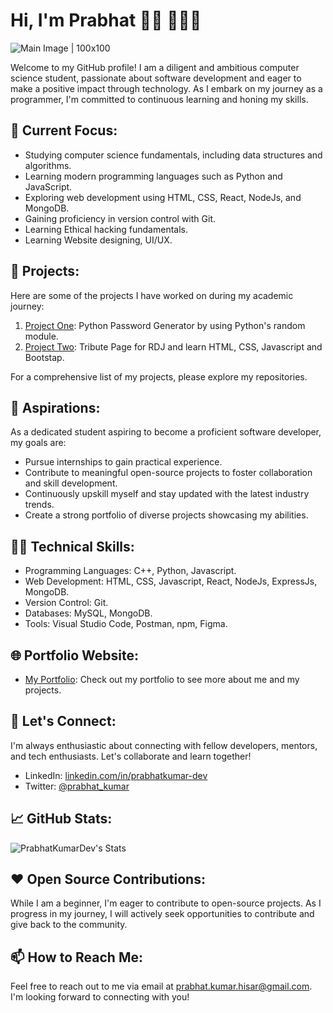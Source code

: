 # Hi, I'm Prabhat 👋🏾 👩🏾‍💻
![Main Image | 100x100](https://raw.githubusercontent.com/abhisheknaiidu/abhisheknaiidu/master/code.gif)

Welcome to my GitHub profile! I am a diligent and ambitious computer science student, passionate about software development and eager to make a positive impact through technology. As I embark on my journey as a programmer, I'm committed to continuous learning and honing my skills.

## 🌱 **Current Focus**:
- Studying computer science fundamentals, including data structures and algorithms.
- Learning modern programming languages such as Python and JavaScript.
- Exploring web development using HTML, CSS, React, NodeJs, and MongoDB.
- Gaining proficiency in version control with Git.
- Learning Ethical hacking fundamentals.
- Learning Website designing, UI/UX.

## 🔭 Projects:
Here are some of the projects I have worked on during my academic journey:
1. [Project One](https://github.com/PrabhatKumarDev/PyPassGen): Python Password Generator by using Python's random module.
2. [Project Two](https://github.com/PrabhatKumarDev/RDJ-Tribute-Page): Tribute Page for RDJ and learn HTML, CSS, Javascript and Bootstap.

For a comprehensive list of my projects, please explore my repositories.

 ## 🚀 Aspirations:
 As a dedicated student aspiring to become a proficient software developer, my goals are:

- Pursue internships to gain practical experience.
- Contribute to meaningful open-source projects to foster collaboration and skill development.
- Continuously upskill myself and stay updated with the latest industry trends.
- Create a strong portfolio of diverse projects showcasing my abilities.

## 👨‍💻 Technical Skills:
* Programming Languages: C++, Python, Javascript.
* Web Development: HTML, CSS, Javascript, React, NodeJs, ExpressJs, MongoDB.
* Version Control: Git.
* Databases: MySQL, MongoDB.
* Tools: Visual Studio Code, Postman, npm, Figma.

## 🌐 Portfolio Website:
* [My Portfolio](https://prabhat282.github.io/resume2.0/): Check out my portfolio to see more about me and my projects.

## 💬 Let's Connect:
I'm always enthusiastic about connecting with fellow developers, mentors, and tech enthusiasts.
Let's collaborate and learn together!

* LinkedIn: [linkedin.com/in/prabhatkumar-dev](www.linkedin.com/in/prabhatkumar-dev)
* Twitter: [@prabhat_kumar](https://twitter.com/Prabhat_The_Dev)

## 📈 GitHub Stats:
![PrabhatKumarDev's Stats](https://github-readme-stats.vercel.app/api?username=PrabhatKumarDev&theme=vue-dark&show_icons=true&hide_border=true&count_private=true)

## ❤️ Open Source Contributions:
While I am a beginner, I'm eager to contribute to open-source projects. As I progress in my journey, I will actively seek opportunities to contribute and give back to the community.

## 📫 How to Reach Me:
Feel free to reach out to me via email at prabhat.kumar.hisar@gmail.com. I'm looking forward to connecting with you!


  



